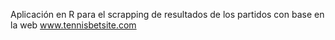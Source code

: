 Aplicación en R para el scrapping de resultados de los partidos con base en la web www.tennisbetsite.com